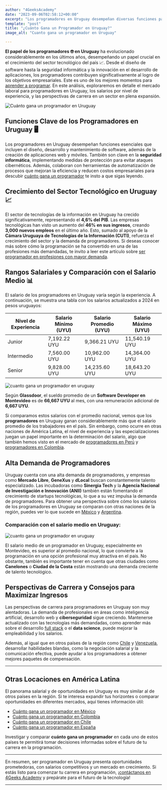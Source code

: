 ```yaml
---
author: "4GeeksAcademy"
date: "2023-09-06T02:58:12+00:00"
excerpt: "Los programadores en Uruguay desempeñan diversas funciones para contribuir al logro de objetivos empresariales. Esto incluye el diseño, desarrollo y mantenimiento de software, así como la creación de aplicaciones web y móviles"
template: "post"
title: "¿Cuánto Gana un Programador en Uruguay?"
image_alt: "Cuanto gana un programador en Uruguay"

---
```



**El papel de los programadores 🤓 en Uruguay** ha evolucionado considerablemente en los últimos años, desempeñando un papel crucial en el crecimiento del sector tecnológico del país 📈. Desde el diseño de software hasta la seguridad informática y la innovación en el desarrollo de aplicaciones, los programadores contribuyen significativamente al logro de los objetivos empresariales. Este es uno de los mejores momentos para [aprender a programar](https://4geeksacademy.com/es/aprender-a-programar/aprender-a-programar-desde-cero). En este análisis, exploraremos en detalle el mercado laboral para programadores en Uruguay, los salarios por nivel de experiencia, y las perspectivas de carrera en un sector en plena expansión.

![Cuánto gana un programador en Uruguay](https://breathecode.herokuapp.com/v1/media/file/uruguay-montevideo-2-jpg)

## Funciones Clave de los Programadores en Uruguay 🖥️

Los programadores en Uruguay desempeñan funciones esenciales que incluyen el diseño, desarrollo y mantenimiento de software, además de la creación de aplicaciones web y móviles. También son clave en la **seguridad informática**, implementando medidas de protección para evitar ataques cibernéticos. Además, colaboran con herramientas de automatización de procesos que mejoran la eficiencia y reducen costos empresariales para descubir [cuánto gana un programador](/es/cuanto-gana-un-programador/cuanto-gana-un-programador) te insto a que sigas leyendo.

## Crecimiento del Sector Tecnológico en Uruguay 📈

El sector de tecnologías de la información en Uruguay ha crecido significativamente, representando el **4,6% del PIB**. Las empresas tecnológicas han visto un aumento del **46% en sus ingresos**, creando **3,000 nuevos empleos** en el último año. Esto, sumado al apoyo de la **Cámara Uruguaya de Tecnologías de la Información (CUTI)**, refuerza el crecimiento del sector y la demanda de programadores. Si deseas conocer más sobre cómo la programación se ha convertido en una de las profesiones más demandadas, te invito a leer este artículo sobre [ser programador en profesiones con mayor demanda](https://4geeksacademy.com/es/cuanto-gana-un-programador/ser-programador-entre-las-profesiones-con-mayor-demanda).
## Rangos Salariales y Comparación con el Salario Medio 📊

El salario de los programadores en Uruguay varía según la experiencia. A continuación, se muestra una tabla con los salarios actualizados a 2024 en pesos uruguayos:

| Nivel de Experiencia | Salario Mínimo (UYU) | Salario Promedio (UYU) | Salario Máximo (UYU) |
|---|---|---|---|
| Junior | 7,192.22 UYU | 9,366.21 UYU | 11,540.19 UYU |
| Intermedio | 7,560.00 UYU | 10,962.00 UYU | 14,364.00 UYU |
| Senior | 9,828.00 UYU | 14,235.60 UYU | 18,643.20 UYU |

![cuanto gana un programador en uruguay](https://breathecode.herokuapp.com/v1/media/file/comparacion-de-rango-salariales-jpg)

Según **Glassdoor**, el sueldo promedio de un **Software Developer en Montevideo** es de **66,667 UYU** al mes, con una remuneración adicional de **6,667 UYU**.

Si comparamos estos salarios con el promedio nacional, vemos que los **programadores** en Uruguay ganan considerablemente más que el salario promedio de los trabajadores en el país. Sin embargo, como ocurre en otras naciones de América Latina, el nivel de experiencia y las especializaciones juegan un papel importante en la determinación del salario, algo que también hemos visto en el mercado de [programadores en Perú](https://4geeksacademy.com/es/cuanto-gana-un-programador/cuanto-gana-un-programador-en-peru) y [programadores en Colombia](https://4geeksacademy.com/es/cuanto-gana-un-programador/cuanto-gana-un-programador-en-colombia).

## Alta Demanda de Programadores

Uruguay cuenta con una alta demanda de programadores, y empresas como **Mercado Libre**, **GeneXus** y **dLocal** buscan constantemente talento especializado. Las incubadoras como **Sinergia Tech** y la **Agencia Nacional de Investigación e Innovación (ANII)** también están fomentando el crecimiento de startups tecnológicas, lo que a su vez impulsa la demanda de programadores. Para obtener una perspectiva sobre cómo los salarios de los programadores en Uruguay se comparan con otras naciones de la región, puedes ver lo que sucede en [México](https://4geeksacademy.com/es/cuanto-gana-un-programador/cuanto-gana-un-programador-en-mexico) y [Argentina](https://4geeksacademy.com/es/cuanto-gana-un-programador/cuanto-gana-un-programador-en-argentina).

### Comparación con el salario medio en Uruguay:

![cuanto gana un programador en uruguay](https://breathecode.herokuapp.com/v1/media/file/grafica-uruguay-locaciones-jpg)

El salario medio de un programador en Uruguay, especialmente en Montevideo, es superior al promedio nacional, lo que convierte a la programación en una opción profesional muy atractiva en el país. No obstante, también es importante tener en cuenta que otras ciudades como **Canelones** o **Ciudad de la Costa** están mostrando una demanda creciente de talento tecnológico.

## Perspectivas de Carrera y Consejos para Maximizar Ingresos

Las perspectivas de carrera para programadores en Uruguay son muy alentadoras. La demanda de profesionales en áreas como inteligencia artificial, desarrollo web y **ciberseguridad** sigue creciendo. Mantenerse actualizado con las tecnologías más demandadas, como aprender más sobre el desarrollo [full stack](https://4geeksacademy.com/es/coding-bootcamps/desarrollador-full-stack) o el **data science**, puede mejorar la empleabilidad y los salarios.

Además, al igual que en otros países de la región como [Chile](https://4geeksacademy.com/es/cuanto-gana-un-programador/cuanto-gana-un-programador-en-chile) y [Venezuela](https://4geeksacademy.com/es/cuanto-gana-un-programador/cuanto-gana-un-programador-en-venezuela), desarrollar habilidades blandas, como la negociación salarial y la comunicación efectiva, puede ayudar a los programadores a obtener mejores paquetes de compensación.

---

## Otras Locaciones en América Latina

El panorama salarial y de oportunidades en Uruguay es muy similar al de otros países en la región. Si te interesa expandir tus horizontes o comparar oportunidades en diferentes mercados, aquí tienes información útil:

- [Cuánto gana un programador en México](https://4geeksacademy.com/es/cuanto-gana-un-programador/cuanto-gana-un-programador-en-mexico)
- [Cuánto gana un programador en Colombia](https://4geeksacademy.com/es/cuanto-gana-un-programador/cuanto-gana-un-programador-en-colombia)
- [Cuánto gana un programador en Chile](https://4geeksacademy.com/es/cuanto-gana-un-programador/cuanto-gana-un-programador-en-chile)
- [Cuánto gana un programador en España](https://4geeksacademy.com/es/cuanto-gana-un-programador/cuanto-gana-un-programador-en-espana)
  
Investigar y comparar **cuánto gana un programador** en cada uno de estos países te permitirá tomar decisiones informadas sobre el futuro de tu carrera en la programación.

---

En resumen, ser programador en Uruguay presenta oportunidades prometedoras, con salarios competitivos y un mercado en crecimiento. Si estás listo para comenzar tu carrera en programación, ¡[contáctanos en 4Geeks Academy](https://4geeksacademy.com/es/coding-campus/bootcamp-programacion-lima-peru) y prepárate para el futuro de la tecnología!

---
